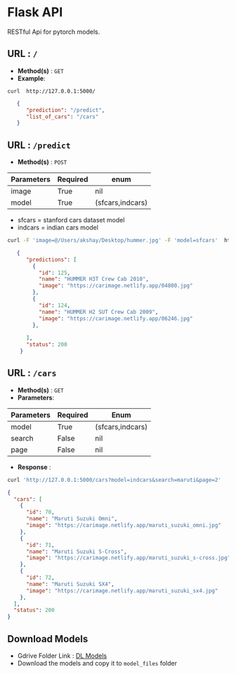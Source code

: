 ﻿

# Flask API

RESTful Api for pytorch models.

## **URL** : `/`

 - **Method(s)** : `GET`
 - **Example**:
 
 ```
curl  http://127.0.0.1:5000/
```
```json
   {
      "prediction": "/predict",
      "list_of_cars": "/cars"
   }
 ```

## **URL** : `/predict`

- **Method(s)** : `POST`

|Parameters  |Required  |enum	     |
|--          |--        |--      | 
| image | True |nil |
|model|True|(sfcars,indcars)

 - sfcars = stanford cars dataset model
 - indcars = indian cars model
 
```bash
curl -F 'image=@/Users/akshay/Desktop/hummer.jpg' -F 'model=sfcars'  http://127.0.0.1:5000/predict
```
```json
   {
      "predictions": [
        {
          "id": 125,
          "name": "HUMMER H3T Crew Cab 2010",
          "image": "https://carimage.netlify.app/04800.jpg"
        },
        {
          "id": 124,
          "name": "HUMMER H2 SUT Crew Cab 2009",
          "image": "https://carimage.netlify.app/06246.jpg"
        },
        
      ],
      "status": 200
	}
```
## **URL** : `/cars`

- **Method(s)** : `GET`
- **Parameters**:

| Parameters | Required | Enum |
|--|--|--|
| model |True  | (sfcars,indcars)
|search|False|nil
|page|False|nil

- **Response** :
```bash
curl 'http://127.0.0.1:5000/cars?model=indcars&search=maruti&page=2'
```

```json
{
  "cars": [
    {
      "id": 70,
      "name": "Maruti Suzuki Omni",
      "image": "https://carimage.netlify.app/maruti_suzuki_omni.jpg"
    },
    {
      "id": 71,
      "name": "Maruti Suzuki S-Cross",
      "image": "https://carimage.netlify.app/maruti_suzuki_s-cross.jpg"
    },
    {
      "id": 72,
      "name": "Maruti Suzuki SX4",
      "image": "https://carimage.netlify.app/maruti_suzuki_sx4.jpg"
    },
  ],
  "status": 200
}
```

## Download Models

- Gdrive Folder Link : [DL Models](https://bit.ly/dlproject-cv)
- Download the models and copy it to `model_files` folder
